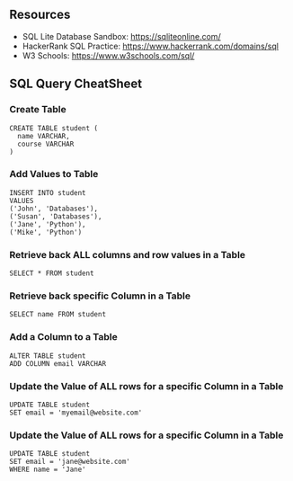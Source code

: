 ## Resources

- SQL Lite Database Sandbox: https://sqliteonline.com/
- HackerRank SQL Practice: https://www.hackerrank.com/domains/sql
- W3 Schools: https://www.w3schools.com/sql/

## SQL Query CheatSheet

### Create Table
```
CREATE TABLE student (
  name VARCHAR,
  course VARCHAR
)
```

### Add Values to Table
```
INSERT INTO student
VALUES
('John', 'Databases'),
('Susan', 'Databases'),
('Jane', 'Python'),
('Mike', 'Python')
```

### Retrieve back ALL columns and row values in a Table
```
SELECT * FROM student
```

### Retrieve back specific Column in a Table
```
SELECT name FROM student
```

### Add a Column to a Table
```
ALTER TABLE student
ADD COLUMN email VARCHAR
```

### Update the Value of ALL rows for a specific Column in a Table
```
UPDATE TABLE student
SET email = 'myemail@website.com'
```

### Update the Value of ALL rows for a specific Column in a Table
```
UPDATE TABLE student
SET email = 'jane@website.com'
WHERE name = 'Jane'
```
